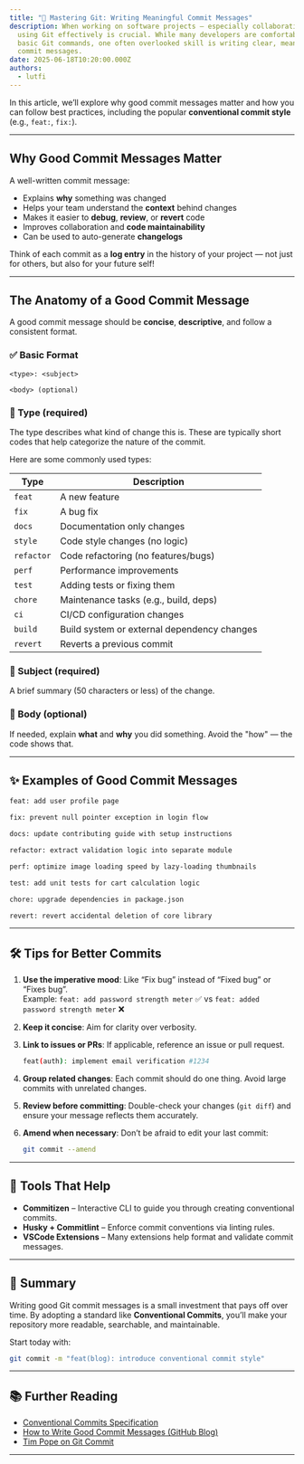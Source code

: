 ```yaml
---
title: "🧠 Mastering Git: Writing Meaningful Commit Messages"
description: When working on software projects — especially collaborative ones —
  using Git effectively is crucial. While many developers are comfortable with
  basic Git commands, one often overlooked skill is writing clear, meaningful
  commit messages.
date: 2025-06-18T10:20:00.000Z
authors:
  - lutfi
---
```

In this article, we’ll explore why good commit messages matter and how you can follow best practices, including the popular **conventional commit style** (e.g., `feat:`, `fix:`).

---

## Why Good Commit Messages Matter

A well-written commit message:

- Explains **why** something was changed
- Helps your team understand the **context** behind changes
- Makes it easier to **debug**, **review**, or **revert** code
- Improves collaboration and **code maintainability**
- Can be used to auto-generate **changelogs**

Think of each commit as a **log entry** in the history of your project — not just for others, but also for your future self!

---

## The Anatomy of a Good Commit Message

A good commit message should be **concise**, **descriptive**, and follow a consistent format.

### ✅ Basic Format

```
<type>: <subject>

<body> (optional)
```

### 🔧 Type (required)

The type describes what kind of change this is. These are typically short codes that help categorize the nature of the commit.

Here are some commonly used types:

| Type     | Description                        |
|----------|------------------------------------|
| `feat`   | A new feature                      |
| `fix`    | A bug fix                          |
| `docs`   | Documentation only changes         |
| `style`  | Code style changes (no logic)      |
| `refactor` | Code refactoring (no features/bugs) |
| `perf`   | Performance improvements           |
| `test`   | Adding tests or fixing them        |
| `chore`  | Maintenance tasks (e.g., build, deps) |
| `ci`     | CI/CD configuration changes        |
| `build`  | Build system or external dependency changes |
| `revert` | Reverts a previous commit          |

### 📝 Subject (required)

A brief summary (50 characters or less) of the change.

### 💬 Body (optional)

If needed, explain **what** and **why** you did something. Avoid the "how" — the code shows that.

---

## ✨ Examples of Good Commit Messages

```bash
feat: add user profile page
```

```bash
fix: prevent null pointer exception in login flow
```

```bash
docs: update contributing guide with setup instructions
```

```bash
refactor: extract validation logic into separate module
```

```bash
perf: optimize image loading speed by lazy-loading thumbnails
```

```bash
test: add unit tests for cart calculation logic
```

```bash
chore: upgrade dependencies in package.json
```

```bash
revert: revert accidental deletion of core library
```

---

## 🛠 Tips for Better Commits

1. **Use the imperative mood**: Like “Fix bug” instead of “Fixed bug” or “Fixes bug”.  
   Example: `feat: add password strength meter` ✅ vs `feat: added password strength meter` ❌

2. **Keep it concise**: Aim for clarity over verbosity.

3. **Link to issues or PRs**: If applicable, reference an issue or pull request.
   ```bash
   feat(auth): implement email verification #1234
   ```

4. **Group related changes**: Each commit should do one thing. Avoid large commits with unrelated changes.

5. **Review before committing**: Double-check your changes (`git diff`) and ensure your message reflects them accurately.

6. **Amend when necessary**: Don’t be afraid to edit your last commit:
   ```bash
   git commit --amend
   ```

---

## 🧰 Tools That Help

- **Commitizen** – Interactive CLI to guide you through creating conventional commits.
- **Husky + Commitlint** – Enforce commit conventions via linting rules.
- **VSCode Extensions** – Many extensions help format and validate commit messages.

---

## 🎯 Summary

Writing good Git commit messages is a small investment that pays off over time. By adopting a standard like **Conventional Commits**, you’ll make your repository more readable, searchable, and maintainable.

Start today with:

```bash
git commit -m "feat(blog): introduce conventional commit style"
```

---

## 📚 Further Reading

- [Conventional Commits Specification](https://www.conventionalcommits.org/)
- [How to Write Good Commit Messages (GitHub Blog)](https://github.blog/2022-05-12-writing-better-commits/)
- [Tim Pope on Git Commit](http://tpope.io/text/gitcommit.html)

---
